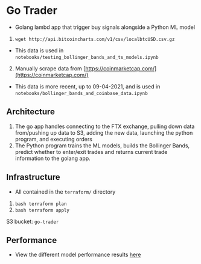 
# Go Trader

- Golang  lambd app that trigger buy signals alongside a Python ML model

1. `wget http://api.bitcoincharts.com/v1/csv/localbtcUSD.csv.gz`
- This data is used in `notebooks/testing_bollinger_bands_and_ts_models.ipynb`
2. Manually scrape data from [https://coinmarketcap.com/](https://coinmarketcap.com/)
- This data is more recent, up to 09-04-2021, and is used in `notebooks/bollinger_bands_and_coinbase_data.ipynb`

## Architecture

1. The go app handles connecting to the FTX exchange, pulling down data from/pushing up data to  S3, adding the new data, launching the python program, and executing orders
2. The Python program trains the ML models, builds the Bollinger Bands, predict whether to enter/exit trades and returns current trade information to the golang app.

## Infrastructure

- All contained in the `terraform/` directory
1. `bash terraform plan`
2. `bash terraform apply`

S3 bucket: `go-trader`

## Performance

- View the different model performance results [here](https://docs.google.com/spreadsheets/d/1xEaxfYBcXNcGN71LAj_Yw-EDEifm_MficTvFqpLUR3s/edit?usp=sharing)